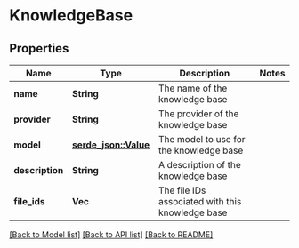 # KnowledgeBase

## Properties

Name | Type | Description | Notes
------------ | ------------- | ------------- | -------------
**name** | **String** | The name of the knowledge base | 
**provider** | **String** | The provider of the knowledge base | 
**model** | [**serde_json::Value**](.md) | The model to use for the knowledge base | 
**description** | **String** | A description of the knowledge base | 
**file_ids** | **Vec<String>** | The file IDs associated with this knowledge base | 

[[Back to Model list]](../README.md#documentation-for-models) [[Back to API list]](../README.md#documentation-for-api-endpoints) [[Back to README]](../README.md)


